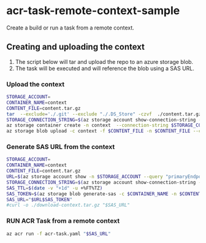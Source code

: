 # acr-task-remote-context-sample

Create a build or run a task from a remote context. 

## Creating and uploading the context

1. The script below will tar and upload the repo to an azure storage blob.
1. The task will be executed and will reference the blob using a SAS URL.

### Upload the context

```bash
STORAGE_ACCOUNT=
CONTAINER_NAME=context
CONTENT_FILE=content.tar.gz
tar  --exclude='./.git' --exclude "./.DS_Store" -czvf  ./content.tar.gz .
STORAGE_CONNECTION_STRING=$(az storage account show-connection-string -n $STORAGE_ACCOUNT -o tsv)
az storage container create -n context  --connection-string $STORAGE_CONNECTION_STRING
az storage blob upload -c context -f $CONTENT_FILE -n $CONTENT_FILE --connection-string $STORAGE_CONNECTION_STRING
```

### Generate SAS URL from the context

```bash
STORAGE_ACCOUNT=
CONTAINER_NAME=context
CONTENT_FILE=content.tar.gz
URL=$(az storage account show -n $STORAGE_ACCOUNT --query "primaryEndpoints.blob" -o tsv)$CONTAINER_NAME/$CONTENT_FILE?
STORAGE_CONNECTION_STRING=$(az storage account show-connection-string -n $STORAGE_ACCOUNT -o tsv)
SAS_TTL=$(date -v "+1d" -u +%FT%TZ)
SAS_TOKEN=$(az storage blob generate-sas -c $CONTAINER_NAME -n $CONTENT_FILE --permissions r --expiry $SAS_TTL --connection-string $STORAGE_CONNECTION_STRING -o tsv)
SAS_URL="$URL$SAS_TOKEN"
#curl -o ./download-context.tar.gz "$SAS_URL"
```

### RUN ACR Task from a remote context

```bash
az acr run -f acr-task.yaml "$SAS_URL"
```
